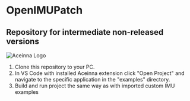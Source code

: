 # OpenIMUPatch
## Repository for intermediate non-released versions

![Aceinna Logo](https://github.com/Aceinna/openimu/blob/master/aceinna.png)

1. Clone this repository to your PC.
2. In VS Code with installed Aceinna extension click "Open Project" and navigate to the specific application in the "examples" directory.
3. Build and run project the same way as with imported custom IMU examples
  

  
